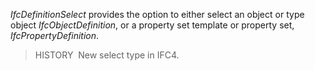 _IfcDefinitionSelect_ provides the option to either select an object or type object _IfcObjectDefinition_, or a property set template or property set, _IfcPropertyDefinition_.

<!-- end of short definition -->


> HISTORY  New select type in IFC4.
